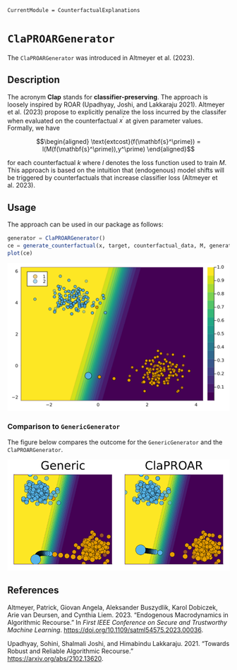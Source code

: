 

``` @meta
CurrentModule = CounterfactualExplanations 
```

# `ClaPROARGenerator`

The `ClaPROARGenerator` was introduced in Altmeyer et al. (2023).

## Description

The acronym **Clap** stands for **classifier-preserving**. The approach is loosely inspired by ROAR (Upadhyay, Joshi, and Lakkaraju 2021). Altmeyer et al. (2023) propose to explicitly penalize the loss incurred by the classifer when evaluated on the counterfactual $x^\prime$ at given parameter values. Formally, we have

``` math
\begin{aligned}
\text{extcost}(f(\mathbf{s}^\prime)) = l(M(f(\mathbf{s}^\prime)),y^\prime)
\end{aligned}
```

for each counterfactual $k$ where $l$ denotes the loss function used to train $M$. This approach is based on the intuition that (endogenous) model shifts will be triggered by counterfactuals that increase classifier loss (Altmeyer et al. 2023).

## Usage

The approach can be used in our package as follows:

``` julia
generator = ClaPROARGenerator()
ce = generate_counterfactual(x, target, counterfactual_data, M, generator)
plot(ce)
```

![](clap_roar_files/figure-commonmark/cell-3-output-1.svg)

### Comparison to `GenericGenerator`

The figure below compares the outcome for the `GenericGenerator` and the `ClaPROARGenerator`.

![](clap_roar_files/figure-commonmark/cell-5-output-1.svg)

## References

Altmeyer, Patrick, Giovan Angela, Aleksander Buszydlik, Karol Dobiczek, Arie van Deursen, and Cynthia Liem. 2023. “Endogenous Macrodynamics in Algorithmic Recourse.” In *First IEEE Conference on Secure and Trustworthy Machine Learning*. <https://doi.org/10.1109/satml54575.2023.00036>.

Upadhyay, Sohini, Shalmali Joshi, and Himabindu Lakkaraju. 2021. “Towards Robust and Reliable Algorithmic Recourse.” <https://arxiv.org/abs/2102.13620>.
